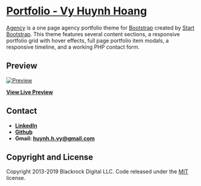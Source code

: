 # [Portfolio - Vy Huynh Hoang](https://vy-portfolio.netlify.com)

[Agency](https://startbootstrap.com/template-overviews/agency/) is a one page agency portfolio theme for [Bootstrap](http://getbootstrap.com/) created by [Start Bootstrap](http://startbootstrap.com/). This theme features several content sections, a responsive portfolio grid with hover effects, full page portfolio item modals, a responsive timeline, and a working PHP contact form.

## Preview

[![Preview](https://i.imgur.com/g2jWOxd.png)](https://vy-portfolio.netlify.com)

**[View Live Preview](https://vy-portfolio.netlify.com)**

## Contact

* **[LinkedIn](https://www.linkedin.com/in/vy-huynh-hoang-1a6649156/)**
* **[Github](https://github.com/huynhhoangvy/)**
* **Gmail: huynh.h.vy@gmail.com**

## Copyright and License

Copyright 2013-2019 Blackrock Digital LLC. Code released under the [MIT](https://github.com/BlackrockDigital/startbootstrap-agency/blob/gh-pages/LICENSE) license.
